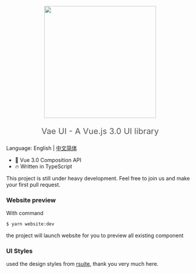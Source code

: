 <p align="center">
  <img width="300" src="https://i.loli.net/2020/11/12/v2rnIaSzwUkuN5y.png">
</p>
<p align="center" style="font-size:22px;color: #575757;">Vae UI - A Vue.js 3.0 UI library</p>

Language: English | [中文简体](https://github.com/xieyezi/vae-ui/blob/main/README-zh.md)

- 💪 Vue 3.0 Composition API
- 🔥 Written in TypeScript

This project is still under heavy development. Feel free to join us and make your first pull request.

### Website preview

With command

```bash
$ yarn website:dev
```

the project will launch website for you to preview all existing component

### UI Styles

used the design styles from [rsuite](https://rsuitejs.com/design/default/#artboard1), thank you very much here.
